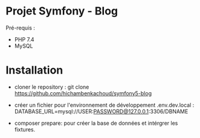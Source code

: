 # Projet Symfony - Blog

Pré-requis :

- PHP 7.4
- MySQL

# Installation

- cloner le repository : git clone https://github.com/hichambenkachoud/symfony5-blog

- créer un fichier pour l'environnement de développement .env.dev.local : DATABASE_URL=mysql://USER:PASSWORD@127.0.0.1:3306/DBNAME

- composer prepare: pour créer la base de données et intérgrer les fixtures.
